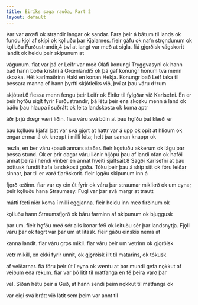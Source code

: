 ```yaml
---
title: Eiríks saga rauða, Part 2
layout: default
---
```


Þar  var  ørœfi  ok  strandir  langar  ok  sandar.  Fara  þeir  á
bátum til lands ok fundu kjǫl af skipi ok kǫlluðu þar Kjalarnes. fieir
gáfu ok nafn strǫndunum ok kǫlluðu Furðustrandir,4 því at langt var
með at sigla. fiá gjǫrðisk vágskorit landit ok heldu þeir skipunum at

vágunum.
fiat var þá er Leifr var með Óláfi konungi Tryggvasyni ok hann bað
hann boða kristni á Grœnlandi5 ok þá gaf konungr honum tvá menn
skozka. Hét karlmaðrinn Haki en konan Hekja. Konungr bað Leif taka
til þessara manna ef hann þyrfti skjótleiks við, því at þau váru d‡rum

skjótari.6 fiessa menn fengu þeir Leifr ok Eiríkr til fylgðar við Karlsefni.
En er þeir hǫfðu siglt fyrir Furðustrandir, þá létu þeir ena skozku menn
á land ok báðu þau hlaupa í suðrátt ok leita landskosta ok koma aptr

áðr þrjú dœgr væri liðin. fiau váru svá búin at þau hǫfðu þat klæði er

þau kǫlluðu kjafal þat var svá gjǫrt at hattr var á upp ok opit at hliðum
ok  engar  ermar  á  ok  kneppt  í  milli  fóta;  helt  þar  saman  knappr  ok

nezla, en ber váru ‹þauð annars staðar. fieir kǫstuðu akkerum ok lágu
þar þessa stund.
Ok er þrír dagar váru liðnir hljópu þau af landi ofan ok hafði annat
þeira í hendi vínber en annat hveiti sjálfsáit.8 Sagði Karlsefni at þau
þóttusk fundit hafa landskosti góða. Tóku þeir þau á skip sitt ok fóru
leiðar  sinnar,  þar  til  er  varð  fjarðskorit.  fieir  lǫgðu  skipunum  inn  á

fjǫrð ‹eðinn. fiar var ey ein út fyrir ok váru þar straumar mikli‹rð ok um
eyna; þeir kǫlluðu hana Straumsey. Fugl var þar svá margr at trautt

mátti fœti niðr koma í milli eggjanna. fieir heldu inn með firðinum ok

kǫlluðu hann Straumsfjǫrð ok báru farminn af skipunum ok bjuggusk

þar um. fieir hǫfðu með sér alls konar fé9 ok leituðu sér þar landsnytja.
Fjǫll váru þar ok fagrt var þar um at litask. fieir gáðu einskis nema at

kanna landit. fiar váru grǫs mikil. fiar váru þeir um vetrinn ok gjǫrðisk

vetr mikill, en ekki fyrir unnit, ok gjǫrðisk illt til matarins, ok tókusk

af veiðarnar. fiá fóru þeir út í eyna ok væntu at þar mundi gefa nǫkkut
af veiðum eða rekum. fiar var þó lítit til matfanga en fé þeira varð þar

vel. Síðan hétu þeir á Guð, at hann sendi þeim nǫkkut til matfanga ok

var eigi svá brátt við látit sem þeim var annt til

